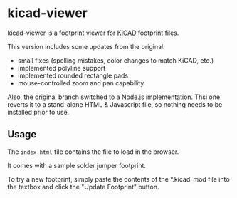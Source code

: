 # kicad-viewer

kicad-viewer is a footprint viewer for [KiCAD](http://kicad-pcb.org/) footprint files.

This version includes some updates from the original:
* small fixes (spelling mistakes, color changes to match KiCAD, etc.)
* implemented polyline support
* implemented rounded rectangle pads
* mouse-controlled zoom and pan capability


Also, the original branch switched to a Node.js implementation. Thsi one reverts it to a stand-alone HTML & Javascript file, so nothing needs to be installed prior to use.

## Usage

The `index.html` file contains the file to load in the browser.

It comes with a sample solder jumper footprint.

To try a new footprint, simply paste the contents of the *.kicad_mod file into the textbox and click the "Update Footprint" button.
